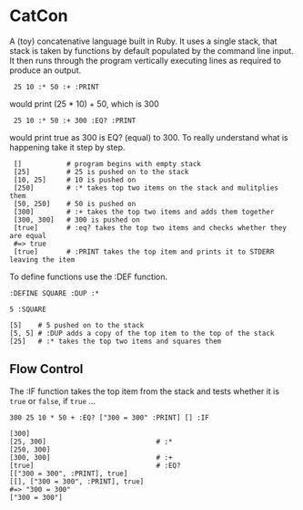 # CatCon

A (toy) concatenative language built in Ruby. It uses a single stack, that stack is 
taken by functions by default populated
by the command line input. It then runs through the program vertically executing lines
as required to produce an output.

     25 10 :* 50 :+ :PRINT

would print (25 * 10) + 50, which is 300
   
     25 10 :* 50 :+ 300 :EQ? :PRINT

would print true as 300 is EQ? (equal) to 300. To really understand what is happening
take it step by step.
   
     []           # program begins with empty stack
     [25]         # 25 is pushed on to the stack
     [10, 25]     # 10 is pushed on
     [250]        # :* takes top two items on the stack and mulitplies them
     [50, 250]    # 50 is pushed on
     [300]        # :+ takes the top two items and adds them together
     [300, 300]   # 300 is pushed on
     [true]       # :eq? takes the top two items and checks whether they are equal
     #=> true
     [true]       # :PRINT takes the top item and prints it to STDERR leaving the item

To define functions use the :DEF function.

    :DEFINE SQUARE :DUP :*
    
    5 :SQUARE
    
    [5]    # 5 pushed on to the stack
    [5, 5] # :DUP adds a copy of the top item to the top of the stack
    [25]   # :* takes the top two items and squares them


## Flow Control

The :IF function takes the top item from the stack and tests whether it is `true` or 
`false`, if `true` ...

    300 25 10 * 50 + :EQ? ["300 = 300" :PRINT] [] :IF
    
    [300]
    [25, 300]                           # :*
    [250, 300]
    [300, 300]                          # :+
    [true]                              # :EQ?
    [["300 = 300", :PRINT], true]
    [[], ["300 = 300", :PRINT], true]
    #=> "300 = 300"
    ["300 = 300"]
    
    
    
    